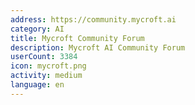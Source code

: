 ```yaml
---
address: https://community.mycroft.ai
category: AI
title: Mycroft Community Forum
description: Mycroft AI Community Forum
userCount: 3384
icon: mycroft.png
activity: medium
language: en
---
```


